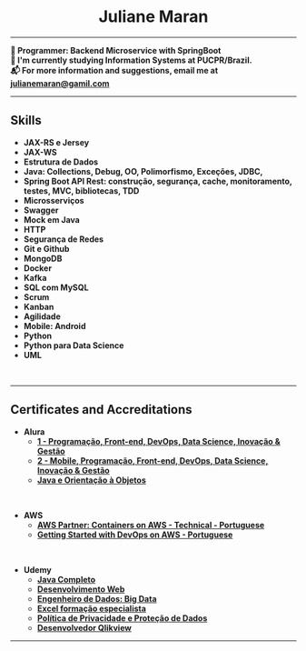<h1 align="center"><b> Juliane Maran <b></h1>  

---

:office: Programmer: Backend Microservice with SpringBoot   
:school: I'm currently studying Information Systems at PUCPR/Brazil.   
:mailbox_with_mail: For more information and suggestions, email me at julianemaran@gamil.com

---

<h2>Skills</h2>

  - JAX-RS e Jersey   
  - JAX-WS
  - Estrutura de Dados
  - Java: Collections, Debug, OO, Polimorfismo, Exceções, JDBC,    
  - Spring Boot API Rest: construção, segurança, cache, monitoramento, testes, MVC, bibliotecas, TDD    
  - Microsserviços   
  - Swagger
  - Mock em Java  
  - HTTP  
  - Segurança de Redes   
  - Git e Github   
  - MongoDB   
  - Docker   
  - Kafka  
  - SQL com MySQL      
  - Scrum   
  - Kanban   
  - Agilidade   
  - Mobile: Android  
  - Python  
  - Python para Data Science  
  - UML   

<br>   

---

<h2>Certificates and Accreditations</h2>

- Alura     
  - [1 - Programação, Front-end, DevOps, Data Science, Inovação & Gestão](./certificados/alura-certificado-de-conclusao-01.pdf)   
  - [2 - Mobile, Programação, Front-end, DevOps, Data Science, Inovação & Gestão](./certificados/alura-certificado-de-conclusao-02.pdf)  
  - [Java e Orientação à Objetos](./certificados/java-e-orientacao-a-objetos.pdf)  

<br>  

- AWS   
  - [AWS Partner: Containers on AWS - Technical - Portuguese](./certificados/AWS_Partner_Container_on_AWS.pdf)   
  - [Getting Started with DevOps on AWS - Portuguese](./certificados/Getting-started-with-DevOps-on-AWS-PT.pdf)  

<br>

- Udemy   
  - [Java Completo](./certificados/java-2022-completo.jpg)    
  - [Desenvolvimento Web](./certificados/desenvolvimento-web-completo.jpg)    
  - [Engenheiro de Dados: Big Data](./certificados/formacao-engenheiro-de-dados-domine-big-data.jpg)   
  - [Excel formação especialista](./certificados/excel-especialista.jpg)   
  - [Política de Privacidade e Proteção de Dados](./certificados/criando-uma-politica-de-privacidade-e-protecao-de-dados.jpg)     
  - [Desenvolvedor Qlikview](./certificados/desenvolvedor-qlikview-do-zero.jpg) 


---
